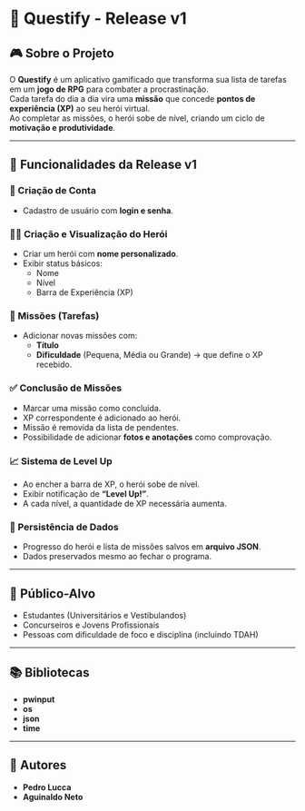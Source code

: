 # 📌 Questify - Release v1

## 🎮 Sobre o Projeto
O **Questify** é um aplicativo gamificado que transforma sua lista de tarefas em um **jogo de RPG** para combater a procrastinação.  
Cada tarefa do dia a dia vira uma **missão** que concede **pontos de experiência (XP)** ao seu herói virtual.  
Ao completar as missões, o herói sobe de nível, criando um ciclo de **motivação e produtividade**.

---

## 🚀 Funcionalidades da Release v1

### 👤 Criação de Conta
- Cadastro de usuário com **login e senha**.

### 🦸‍♂️ Criação e Visualização do Herói
- Criar um herói com **nome personalizado**.
- Exibir status básicos:
  - Nome  
  - Nível  
  - Barra de Experiência (XP)  

### 📜 Missões (Tarefas)
- Adicionar novas missões com:
  - **Título**  
  - **Dificuldade** (Pequena, Média ou Grande) → que define o XP recebido.  

### ✅ Conclusão de Missões
- Marcar uma missão como concluída.  
- XP correspondente é adicionado ao herói.  
- Missão é removida da lista de pendentes.  
- Possibilidade de adicionar **fotos e anotações** como comprovação.  

### 📈 Sistema de Level Up
- Ao encher a barra de XP, o herói sobe de nível.  
- Exibir notificação de **“Level Up!”**.  
- A cada nível, a quantidade de XP necessária aumenta.  

### 💾 Persistência de Dados
- Progresso do herói e lista de missões salvos em **arquivo JSON**.  
- Dados preservados mesmo ao fechar o programa.  

---

## 🎯 Público-Alvo
- Estudantes (Universitários e Vestibulandos)  
- Concurseiros e Jovens Profissionais  
- Pessoas com dificuldade de foco e disciplina (incluindo TDAH)  
---
## 📚 Bibliotecas
- **pwinput**
- **os**
- **json**
- **time**
---

## 👥 Autores
- **Pedro Lucca**  
- **Aguinaldo Neto**


